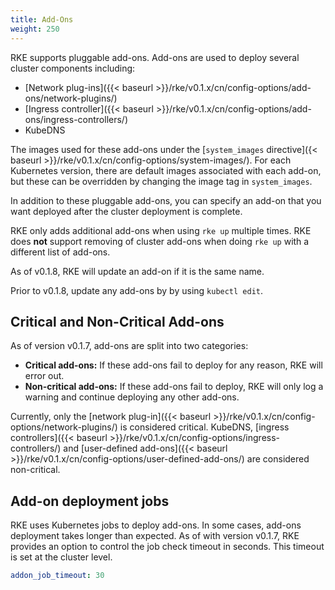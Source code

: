 ```yaml
---
title: Add-Ons
weight: 250
---
```


RKE supports pluggable add-ons. Add-ons are used to deploy several cluster components including:

* [Network plug-ins]({{< baseurl >}}/rke/v0.1.x/cn/config-options/add-ons/network-plugins/)
* [Ingress controller]({{< baseurl >}}/rke/v0.1.x/cn/config-options/add-ons/ingress-controllers/)
* KubeDNS

The images used for these add-ons under the [`system_images` directive]({< baseurl >}}/rke/v0.1.x/cn/config-options/system-images/). For each Kubernetes version, there are default images associated with each add-on, but these can be overridden by changing the image tag in `system_images`.

In addition to these pluggable add-ons, you can specify an add-on that you want deployed after the cluster deployment is complete.

RKE only adds additional add-ons when using `rke up` multiple times. RKE does **not** support removing of cluster add-ons when doing `rke up` with a different list of add-ons.

As of v0.1.8, RKE will update an add-on if it is the same name.

Prior to v0.1.8, update any add-ons by by using `kubectl edit`.


## Critical and Non-Critical Add-ons

As of version v0.1.7, add-ons are split into two categories:

- **Critical add-ons:** If these add-ons fail to deploy for any reason, RKE will error out.
- **Non-critical add-ons:** If these add-ons fail to deploy, RKE will only log a warning and continue deploying any other add-ons.

Currently, only the [network plug-in]({{< baseurl >}}/rke/v0.1.x/cn/config-options/network-plugins/) is considered critical. KubeDNS, [ingress controllers]({{< baseurl >}}/rke/v0.1.x/cn/config-options/ingress-controllers/) and [user-defined add-ons]({{< baseurl >}}/rke/v0.1.x/cn/config-options/user-defined-add-ons/) are considered non-critical.

## Add-on deployment jobs

RKE uses Kubernetes jobs to deploy add-ons. In some cases, add-ons deployment takes longer than expected. As of with version v0.1.7, RKE provides an option to control the job check timeout in seconds. This timeout is set at the cluster level.

```yaml
addon_job_timeout: 30
```
